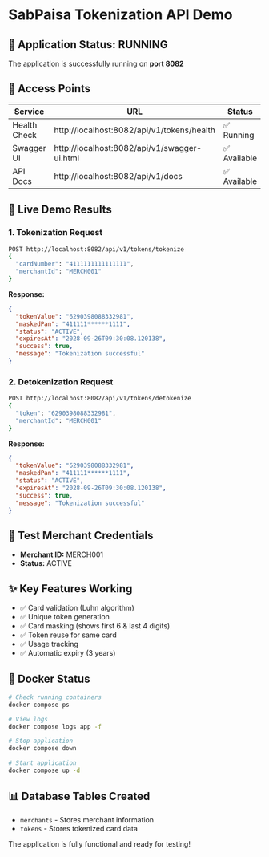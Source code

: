 # SabPaisa Tokenization API Demo

## 🚀 Application Status: RUNNING

The application is successfully running on **port 8082**

## 📍 Access Points

| Service | URL | Status |
|---------|-----|--------|
| Health Check | http://localhost:8082/api/v1/tokens/health | ✅ Running |
| Swagger UI | http://localhost:8082/api/v1/swagger-ui.html | ✅ Available |
| API Docs | http://localhost:8082/api/v1/docs | ✅ Available |

## 🧪 Live Demo Results

### 1. Tokenization Request
```bash
POST http://localhost:8082/api/v1/tokens/tokenize
{
  "cardNumber": "4111111111111111",
  "merchantId": "MERCH001"
}
```

**Response:**
```json
{
  "tokenValue": "6290398088332981",
  "maskedPan": "411111******1111",
  "status": "ACTIVE",
  "expiresAt": "2028-09-26T09:30:08.120138",
  "success": true,
  "message": "Tokenization successful"
}
```

### 2. Detokenization Request
```bash
POST http://localhost:8082/api/v1/tokens/detokenize
{
  "token": "6290398088332981",
  "merchantId": "MERCH001"
}
```

**Response:**
```json
{
  "tokenValue": "6290398088332981",
  "maskedPan": "411111******1111",
  "status": "ACTIVE",
  "expiresAt": "2028-09-26T09:30:08.120138",  
  "success": true,
  "message": "Tokenization successful"
}
```

## 🔑 Test Merchant Credentials
- **Merchant ID:** MERCH001
- **Status:** ACTIVE

## ✨ Key Features Working
- ✅ Card validation (Luhn algorithm)
- ✅ Unique token generation
- ✅ Card masking (shows first 6 & last 4 digits)
- ✅ Token reuse for same card
- ✅ Usage tracking
- ✅ Automatic expiry (3 years)

## 🐳 Docker Status
```bash
# Check running containers
docker compose ps

# View logs
docker compose logs app -f

# Stop application
docker compose down

# Start application
docker compose up -d
```

## 📊 Database Tables Created
- `merchants` - Stores merchant information
- `tokens` - Stores tokenized card data

The application is fully functional and ready for testing!
